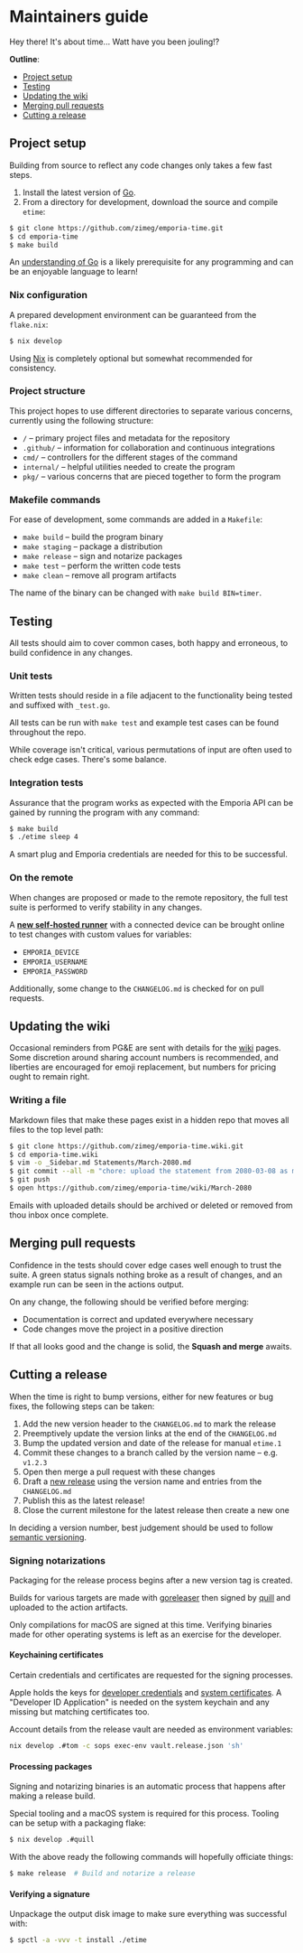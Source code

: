 # Maintainers guide

Hey there! It's about time... Watt have you been jouling!?

**Outline**:

- [Project setup](#project-setup)
- [Testing](#testing)
- [Updating the wiki](#updating-the-wiki)
- [Merging pull requests](#merging-pull-requests)
- [Cutting a release](#cutting-a-release)

## Project setup

Building from source to reflect any code changes only takes a few fast steps.

1. Install the latest version of [Go][golang].
2. From a directory for development, download the source and compile `etime`:

```sh
$ git clone https://github.com/zimeg/emporia-time.git
$ cd emporia-time
$ make build
```

An [understanding of Go][learn_go] is a likely prerequisite for any programming
and can be an enjoyable language to learn!

### Nix configuration

A prepared development environment can be guaranteed from the `flake.nix`:

```sh
$ nix develop
```

Using [Nix][nix] is completely optional but somewhat recommended for
consistency.

### Project structure

This project hopes to use different directories to separate various concerns,
currently using the following structure:

- `/` – primary project files and metadata for the repository
- `.github/` – information for collaboration and continuous integrations
- `cmd/` – controllers for the different stages of the command
- `internal/` – helpful utilities needed to create the program
- `pkg/` – various concerns that are pieced together to form the program

### Makefile commands

For ease of development, some commands are added in a `Makefile`:

- `make build` – build the program binary
- `make staging` – package a distribution
- `make release` – sign and notarize packages
- `make test` – perform the written code tests
- `make clean` – remove all program artifacts

The name of the binary can be changed with `make build BIN=timer`.

## Testing

All tests should aim to cover common cases, both happy and erroneous, to build
confidence in any changes.

### Unit tests

Written tests should reside in a file adjacent to the functionality being tested
and suffixed with `_test.go`.

All tests can be run with `make test` and example test cases can be found
throughout the repo.

While coverage isn't critical, various permutations of input are often used to
check edge cases. There's some balance.

### Integration tests

Assurance that the program works as expected with the Emporia API can be gained
by running the program with any command:

```sh
$ make build
$ ./etime sleep 4
```

A smart plug and Emporia credentials are needed for this to be successful.

### On the remote

When changes are proposed or made to the remote repository, the full test suite
is performed to verify stability in any changes.

A [**new self-hosted runner**][runner] with a connected device can be brought
online to test changes with custom values for variables:

- `EMPORIA_DEVICE`
- `EMPORIA_USERNAME`
- `EMPORIA_PASSWORD`

Additionally, some change to the `CHANGELOG.md` is checked for on pull requests.

## Updating the wiki

Occasional reminders from PG&E are sent with details for the [wiki][wiki] pages.
Some discretion around sharing account numbers is recommended, and liberties are
encouraged for emoji replacement, but numbers for pricing ought to remain right.

### Writing a file

Markdown files that make these pages exist in a hidden repo that moves all files
to the top level path:

```sh
$ git clone https://github.com/zimeg/emporia-time.wiki.git
$ cd emporia-time.wiki
$ vim -o _Sidebar.md Statements/March-2080.md
$ git commit --all -m "chore: upload the statement from 2080-03-08 as markdown"
$ git push
$ open https://github.com/zimeg/emporia-time/wiki/March-2080
```

Emails with uploaded details should be archived or deleted or removed from thou
inbox once complete.

## Merging pull requests

Confidence in the tests should cover edge cases well enough to trust the suite.
A green status signals nothing broke as a result of changes, and an example run
can be seen in the actions output.

On any change, the following should be verified before merging:

- Documentation is correct and updated everywhere necessary
- Code changes move the project in a positive direction

If that all looks good and the change is solid, the **Squash and merge** awaits.

## Cutting a release

When the time is right to bump versions, either for new features or bug fixes,
the following steps can be taken:

1. Add the new version header to the `CHANGELOG.md` to mark the release
2. Preemptively update the version links at the end of the `CHANGELOG.md`
3. Bump the updated version and date of the release for manual `etime.1`
4. Commit these changes to a branch called by the version name – e.g. `v1.2.3`
5. Open then merge a pull request with these changes
6. Draft a [new release][releases] using the version name and entries from the
   `CHANGELOG.md`
7. Publish this as the latest release!
8. Close the current milestone for the latest release then create a new one

In deciding a version number, best judgement should be used to follow
[semantic versioning][semver].

### Signing notarizations

Packaging for the release process begins after a new version tag is created.

Builds for various targets are made with [goreleaser][goreleaser] then signed by
[quill][quill] and uploaded to the action artifacts.

Only compilations for macOS are signed at this time. Verifying binaries made for
other operating systems is left as an exercise for the developer.

#### Keychaining certificates

Certain credentials and certificates are requested for the signing processes.

Apple holds the keys for [developer credentials][credentials] and
[system certificates][certificates]. A "Developer ID Application" is needed on
the system keychain and any missing but matching certificates too.

Account details from the release vault are needed as environment variables:

```sh
nix develop .#tom -c sops exec-env vault.release.json 'sh'
```

#### Processing packages

Signing and notarizing binaries is an automatic process that happens after
making a release build.

Special tooling and a macOS system is required for this process. Tooling can be
setup with a packaging flake:

```sh
$ nix develop .#quill
```

With the above ready the following commands will hopefully officiate things:

```sh
$ make release  # Build and notarize a release
```

#### Verifying a signature

Unpackage the output disk image to make sure everything was successful with:

```sh
$ spctl -a -vvv -t install ./etime
```

[certificates]: https://www.apple.com/certificateauthority/
[credentials]: https://developer.apple.com/account/resources/certificates/list
[golang]: https://go.dev/dl/
[goreleaser]: https://github.com/goreleaser/goreleaser
[learn_go]: https://go.dev/learn/
[nix]: https://zero-to-nix.com
[quill]: https://github.com/anchore/quill
[releases]: https://github.com/zimeg/emporia-time/releases
[runner]: https://docs.github.com/en/actions/hosting-your-own-runners/managing-self-hosted-runners/adding-self-hosted-runners
[semver]: https://semver.org/spec/v2.0.0.html
[wiki]: https://github.com/zimeg/emporia-time/wiki

